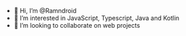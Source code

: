 - 👋 Hi, I’m @Ramndroid
- 👀 I’m interested in JavaScript, Typescript, Java and Kotlin
- 💞️ I’m looking to collaborate on web projects

<!---
Ramndroid/Ramndroid is a ✨ special ✨ repository because its `README.md` (this file) appears on your GitHub profile.
You can click the Preview link to take a look at your changes.
--->
